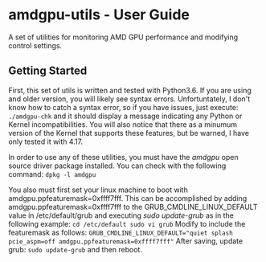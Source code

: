 # amdgpu-utils - User Guide
A set of utilities for monitoring AMD GPU performance and modifying control settings.

## Getting Started
First, this set of utils is written and tested with Python3.6.  If you are using and older
version, you will likely see syntax errors.  Unfortuntately, I don't know how to catch a
syntax error, so if you have issues, just execute:
`
./amdgpu-chk
`
and it should display a message indicating any Python or Kernel incompatibilities.  You will
also notice that there as a minumum version of the Kernel that supports these features, but be
warned, I have only tested it with 4.17.

In order to use any of these utilities, you must have the *amdgpu* open source driver
package installed. You can check with the following command:
`
dpkg -l amdgpu
`

You also must first set your linux machine to boot with amdgpu.ppfeaturemask=0xffff7fff.  This
can be accomplished by adding amdgpu.ppfeaturemask=0xffff7fff to the GRUB_CMDLINE_LINUX_DEFAULT
value in /etc/default/grub and executing *sudo update-grub* as in the following example:
`
cd /etc/default
sudo vi grub
`
Modify to include the featuremask as follows:
`
GRUB_CMDLINE_LINUX_DEFAULT="quiet splash pcie_aspm=off amdgpu.ppfeaturemask=0xffff7fff"
`
After saving, update grub:
`
sudo update-grub
`
and then reboot.


